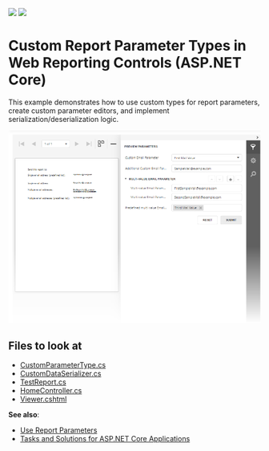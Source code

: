 <!-- default badges list -->
[![](https://img.shields.io/badge/Open_in_DevExpress_Support_Center-FF7200?style=flat-square&logo=DevExpress&logoColor=white)](https://supportcenter.devexpress.com/ticket/details/T1020323)
[![](https://img.shields.io/badge/📖_How_to_use_DevExpress_Examples-e9f6fc?style=flat-square)](https://docs.devexpress.com/GeneralInformation/403183)
<!-- default badges end -->
# Custom Report Parameter Types in Web Reporting Controls (ASP.NET Core)

This example demonstrates how to use custom types for report parameters, create custom parameter editors, and implement serialization/deserialization logic. 

![](images/Custom-Parameter-Types-and-Editors.png)

## Files to look at

- [CustomParameterType.cs](CustomParameterEditorAspNetCoreExample/Services/CustomParameterType.cs)
- [CustomDataSerializer.cs](CustomParameterEditorAspNetCoreExample/Services/CustomDataSerializer.cs)
- [TestReport.cs](CustomParameterEditorAspNetCoreExample/PredefinedReports/TestReport.cs)
- [HomeController.cs](CustomParameterEditorAspNetCoreExample/Controllers/HomeController.cs)
- [Viewer.cshtml](CustomParameterEditorAspNetCoreExample/Views/Home/Viewer.cshtml)

**See also**:

- <a href="https://docs.devexpress.com/XtraReports/4812/detailed-guide-to-devexpress-reporting/shape-report-data/use-report-parameters">Use Report Parameters</a>
- <a href="https://docs.devexpress.com/XtraReports/402406/web-reporting/asp-net-core-reporting/tasks-and-solutions-for-asp-net-core-applications">Tasks and Solutions for ASP.NET Core Applications</a>


